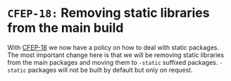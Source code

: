 # `CFEP-18:` Removing static libraries from the main build

With [CFEP-18](https://github.com/conda-forge/cfep/blob/main/cfep-18.md)
we now have a policy on how to deal with static packages. The most
important change here is that we will be removing static libraries from
the main packages and moving them to `-static` suffixed packages.
`-static` packages will not be built by default but only on request.
